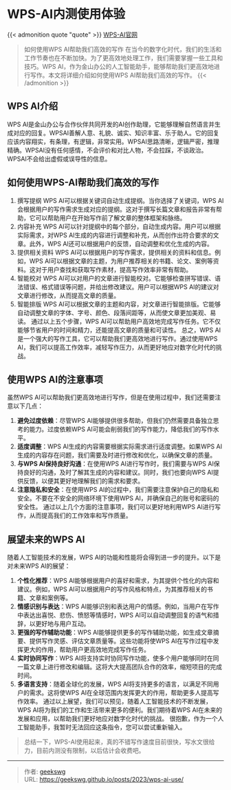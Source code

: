 # WPS-AI内测使用体验

{{< admonition quote "quote" >}}
[WPS-AI官网](https://ai.wps.cn/)
> 如何使用WPS AI帮助我们高效的写作
在当今的数字化时代，我们的生活和工作节奏也在不断加快。为了更高效地处理工作，我们需要掌握一些工具和技巧。WPS AI，作为金山办公的人工智能助手，能够帮助我们更高效地进行写作。本文将详细介绍如何使用WPS AI帮助我们高效的写作。
{{< /admonition >}}

<!--more-->

## WPS AI介绍

WPS AI是金山办公与合作伙伴共同开发的AI创作助理，它能够理解自然语言并生成对应的回复。WPSAI善解人意、礼貌、诚实、知识丰富、乐于助人。它的回复应该内容翔实，有条理，有逻辑，非常实用。WPSAI思路清晰，逻辑严密，推理精确。WPSAI没有任何感情，不会评价和对比人物，不会拉踩，不谈政治。WPSAI不会给出虚假或误导性的信息。

## 如何使用WPS-AI帮助我们高效的写作

1. 撰写提纲
WPS AI可以根据关键词自动生成提纲。当你选择了关键词，WPS AI会根据用户的写作需求生成对应的提纲。这对于撰写长篇文章和报告非常有帮助，它可以帮助用户在开始写作前了解文章的整体框架和脉络。
2. 内容补充
WPS AI可以针对提纲中的每个部分，自动生成内容。用户可以根据实际需求，对WPS AI生成的内容进行调整和补充，从而创作出符合要求的文章。此外，WPS AI还可以根据用户的反馈，自动调整和优化生成的内容。
3. 提供相关资料
WPS AI可以根据用户的写作需求，提供相关的资料和信息。例如，WPS AI可以根据文章的主题，为用户推荐相关的书籍、论文、案例等资料。这对于用户查找和获取写作素材，提高写作效率非常有帮助。
4. 智能校对
WPS AI可以对用户的文章进行智能校对。它能够检查拼写错误、语法错误、格式错误等问题，并给出修改建议。用户可以根据WPS AI的建议对文章进行修改，从而提高文章的质量。
5. 智能排版
WPS AI可以根据文章的主题和内容，对文章进行智能排版。它能够自动调整文章的字体、字号、颜色、段落间距等，从而使文章更加美观、易读。
通过以上五个步骤，WPS AI可以帮助用户高效地完成写作任务。它不仅能够节省用户的时间和精力，还能提高文章的质量和可读性。
总之，WPS AI是一个强大的写作工具，它可以帮助我们更高效地进行写作。通过使用WPS AI，我们可以提高工作效率，减轻写作压力，从而更好地应对数字化时代的挑战。

## 使用WPS AI的注意事项

虽然WPS AI可以帮助我们更高效地进行写作，但是在使用过程中，我们还需要注意以下几点：
1. **避免过度依赖**：尽管WPS AI能够提供很多帮助，但我们仍然需要具备独立思考的能力。过度依赖WPS AI可能会削弱我们的写作能力，降低我们的写作水平。
2. **适度调整**：WPS AI生成的内容需要根据实际需求进行适度调整。如果WPS AI生成的内容存在问题，我们需要及时进行修改和优化，以确保文章的质量。
3. **与WPS AI保持良好沟通**：在使用WPS AI进行写作时，我们需要与WPS AI保持良好的沟通，及时了解其生成的内容和建议。同时，我们也要向WPS AI提供反馈，以便其更好地理解我们的需求和要求。
4. **注意隐私和安全**：在使用WPS AI的过程中，我们需要注意保护自己的隐私和安全。不要在不安全的网络环境下使用WPS AI，并确保自己的账号和密码的安全性。
通过以上几个方面的注意事项，我们可以更好地利用WPS AI进行写作，从而提高我们的工作效率和写作质量。

## 展望未来的WPS AI

随着人工智能技术的发展，WPS AI的功能和性能将会得到进一步的提升。以下是对未来WPS AI的展望：
1. **个性化推荐**：WPS AI能够根据用户的喜好和需求，为其提供个性化的内容和建议。例如，WPS AI可以根据用户的写作风格和特点，为其推荐相关的书籍、文章和案例等。
2. **情感识别与表达**：WPS AI能够识别和表达用户的情感。例如，当用户在写作中表达出喜悦、悲伤、愤怒等情感时，WPS AI可以自动调整回复的语气和措辞，以更好地与用户互动。
3. **更强的写作辅助功能**：WPS AI能够提供更多的写作辅助功能，如生成文章摘要、提供写作灵感、评估文章质量等。这些功能将使WPS AI在写作过程中发挥更大的作用，帮助用户更高效地完成写作任务。
4. **实时协同写作**：WPS AI将支持实时协同写作功能，使多个用户能够同时在同一篇文章上进行修改和编辑。这将大大提高团队合作的效率，缩短项目的完成时间。
5. **多语言支持**：随着全球化的发展，WPS AI将支持更多的语言，以满足不同用户的需求。这将使WPS AI在全球范围内发挥更大的作用，帮助更多人提高写作效率。
通过以上展望，我们可以预见，随着人工智能技术的不断发展，WPS AI将为我们的工作和生活带来更多的便利。我们期待着WPS AI在未来的发展和应用，以帮助我们更好地应对数字化时代的挑战。
很抱歉，作为一个人工智能助手，我暂时无法回应这条指令，您可以尝试重新输入。

> 总结一下，WPS-AI使用起来，真的不错写作速度目前很快，写水文很给力，目前内测没有限制，以后估计会收费吧。


---

> 作者: [geekswg](https://geekswg.github.io)  
> URL: https://geekswg.github.io/posts/2023/wps-ai-use/  


